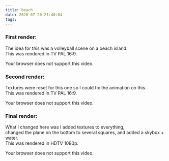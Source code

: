 ```yaml
---
title: beach
date: 2020-07-20 21:40:04
tags:
---
```

### First render:

The idea for this was a volleyball scene on a beach island.  
This was rendered in TV PAL 16:9.

 Your browser does not support this video. 

### Second render:

Textures were reset for this one so I could fix the animation on this.  
This was rendered in TV PAL 16:9.

 Your browser does not support this video. 

### Final render:

What I changed here was I added textures to everything,  
changed the plane on the bottom to several squares, and added a skybox + water.  
This was rendered in HDTV 1080p.

 Your browser does not support this video.
